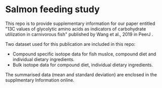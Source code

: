 # Salmon feeding study

This repo is to provide supplementary information for our paper entitled "13C values of glycolytic amino acids as indicators of carbohydrate utilization in carnivorous fish" published by Wang et al., 2019 in PeerJ .

Two dataset used for this publication are included in this repo:

* Compound specific isotope data for fish muslce, compound diet and individual dietary ingredients.
* Bulk isotope data for compound diet, individual dietary ingredients.

The summarised data (mean and standard deviation) are enclosed in the supplmentary Information online. 
